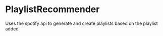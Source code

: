 # PlaylistRecommender
Uses the spotify api to generate and create playlists based on the playlist added
